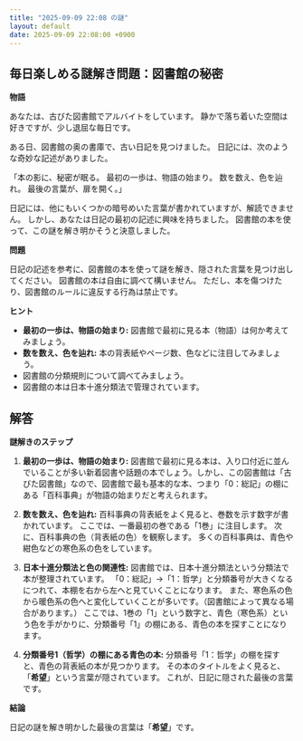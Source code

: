 ```yaml
---
title: "2025-09-09 22:08 の謎"
layout: default
date: 2025-09-09 22:08:00 +0900
---
```

## 毎日楽しめる謎解き問題：図書館の秘密

**物語**

あなたは、古びた図書館でアルバイトをしています。
静かで落ち着いた空間は好きですが、少し退屈な毎日です。

ある日、図書館の奥の書庫で、古い日記を見つけました。
日記には、次のような奇妙な記述がありました。

「本の影に、秘密が眠る。
最初の一歩は、物語の始まり。
数を数え、色を辿れ。
最後の言葉が、扉を開く。」

日記には、他にもいくつかの暗号めいた言葉が書かれていますが、解読できません。
しかし、あなたは日記の最初の記述に興味を持ちました。
図書館の本を使って、この謎を解き明かそうと決意しました。

**問題**

日記の記述を参考に、図書館の本を使って謎を解き、隠された言葉を見つけ出してください。
図書館の本は自由に調べて構いません。
ただし、本を傷つけたり、図書館のルールに違反する行為は禁止です。

**ヒント**

*   **最初の一歩は、物語の始まり:** 図書館で最初に見る本（物語）は何か考えてみましょう。
*   **数を数え、色を辿れ:** 本の背表紙やページ数、色などに注目してみましょう。
*   図書館の分類規則について調べてみましょう。
*   図書館の本は日本十進分類法で管理されています。

## 解答

**謎解きのステップ**

1.  **最初の一歩は、物語の始まり:**
    図書館で最初に見る本は、入り口付近に並んでいることが多い新着図書や話題の本でしょう。しかし、この図書館は「古びた図書館」なので、図書館で最も基本的な本、つまり「0：総記」の棚にある「百科事典」が物語の始まりだと考えられます。

2.  **数を数え、色を辿れ:**
    百科事典の背表紙をよく見ると、巻数を示す数字が書かれています。
    ここでは、一番最初の巻である「1巻」に注目します。
    次に、百科事典の色（背表紙の色）を観察します。
    多くの百科事典は、青色や紺色などの寒色系の色をしています。

3.  **日本十進分類法と色の関連性:**
    図書館では、日本十進分類法という分類法で本が整理されています。
    「0：総記」→「1：哲学」と分類番号が大きくなるにつれて、本棚を右から左へと見ていくことになります。
    また、寒色系の色から暖色系の色へと変化していくことが多いです。（図書館によって異なる場合があります。）
    ここでは、1巻の「1」という数字と、青色（寒色系）という色を手がかりに、分類番号「1」の棚にある、青色の本を探すことになります。

4.  **分類番号1（哲学）の棚にある青色の本:**
    分類番号「1：哲学」の棚を探すと、青色の背表紙の本が見つかります。
    その本のタイトルをよく見ると、「**希望**」という言葉が隠されています。
    これが、日記に隠された最後の言葉です。

**結論**

日記の謎を解き明かした最後の言葉は「**希望**」です。
